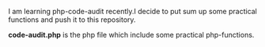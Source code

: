 I am learning php-code-audit recently.I decide to put  sum up some practical functions and push it to this repository.  

**code-audit.php** is the php file which include some practical php-functions.
